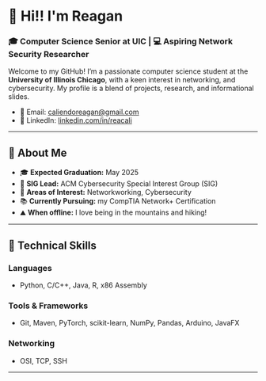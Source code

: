 # 👋 Hi!! I'm Reagan
### 🎓 Computer Science Senior at UIC | 💻 Aspiring Network Security Researcher  

Welcome to my GitHub! I’m a passionate computer science student at the **University of Illinois Chicago**, with a keen interest in networking, and cybersecurity. My profile is a blend of projects, research, and informational slides.
- 📧 Email: [caliendoreagan@gmail.com](mailto:caliendoreagan@gmail.com)  
- 💼 LinkedIn: [linkedin.com/in/reacali](https://www.linkedin.com/in/reacali/)

---

## 🌟 About Me  
- 🎓 **Expected Graduation:** May 2025  
- 🔐 **SIG Lead:** ACM Cybersecurity Special Interest Group (SIG)  
- 🧠 **Areas of Interest:** Networkworking, Cybersecurity
- 📚 **Currently Pursuing:** my CompTIA Network+ Certification
- ⛰️ **When offline:** I love being in the mountains and hiking! 

---

## 🚀 Technical Skills  
### **Languages**  
- Python, C/C++, Java, R, x86 Assembly  

### **Tools & Frameworks**  
- Git, Maven, PyTorch, scikit-learn, NumPy, Pandas, Arduino, JavaFX  

### **Networking**  
- OSI, TCP, SSH  
---
